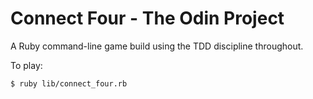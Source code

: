 # Connect Four - The Odin Project

A Ruby command-line game build using the TDD discipline throughout.

To play:
```
$ ruby lib/connect_four.rb
```

